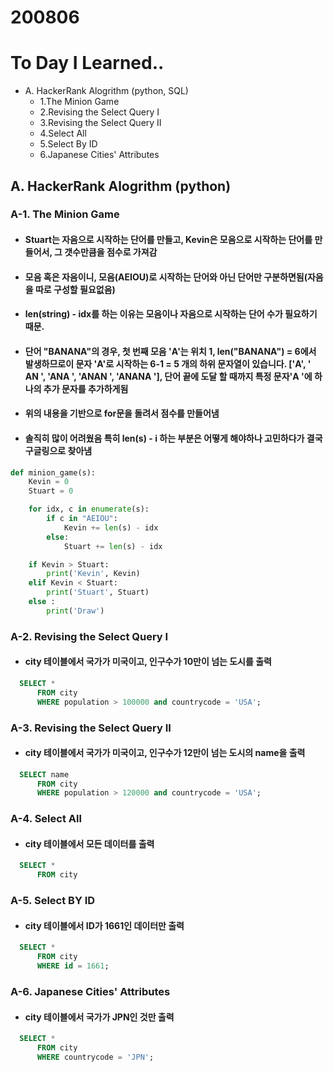 # 200806
# To Day I Learned..
- A. HackerRank Alogrithm (python, SQL)
  - 1.The Minion Game
  - 2.Revising the Select Query I
  - 3.Revising the Select Query II
  - 4.Select All
  - 5.Select By ID
  - 6.Japanese Cities' Attributes


## A. HackerRank Alogrithm (python)
### A-1. The Minion Game
  - #### Stuart는 자음으로 시작하는 단어를 만들고, Kevin은 모음으로 시작하는 단어를 만들어서, 그 갯수만큼을 점수로 가져감
  - #### 모음 혹은 자음이니, 모음(AEIOU)로 시작하는 단어와 아닌 단어만 구분하면됨(자음을 따로 구성할 필요없음)
  - #### len(string) - idx를 하는 이유는 모음이나 자음으로 시작하는 단어 수가 필요하기 때문.
  - #### 단어 "BANANA"의 경우, 첫 번째 모음 'A'는 위치 1, len("BANANA") = 6에서 발생하므로이 문자 'A'로 시작하는 6-1 = 5 개의 하위 문자열이 있습니다. ['A', ' AN ', 'ANA ', 'ANAN ', 'ANANA '], 단어 끝에 도달 할 때까지 특정 문자'A '에 하나의 추가 문자를 추가하게됨
  - #### 위의 내용을 기반으로 for문을 돌려서 점수를 만들어냄
  - #### 솔직히 많이 어려웠음 특히 len(s) - i 하는 부분은 어떻게 해야하나 고민하다가 결국 구글링으로 찾아냄
  ```python
  def minion_game(s):
      Kevin = 0
      Stuart = 0

      for idx, c in enumerate(s):
          if c in "AEIOU":
              Kevin += len(s) - idx
          else:
              Stuart += len(s) - idx

      if Kevin > Stuart:
          print('Kevin', Kevin)
      elif Kevin < Stuart:
          print('Stuart', Stuart)
      else :
          print('Draw')
  ```

### A-2. Revising the Select Query I
  - #### city 테이블에서 국가가 미국이고, 인구수가 10만이 넘는 도시를 출력
  ```sql
    SELECT *
        FROM city
        WHERE population > 100000 and countrycode = 'USA';
  ```

### A-3. Revising the Select Query II
  - #### city 테이블에서 국가가 미국이고, 인구수가 12만이 넘는 도시의 name을 출력
  ```sql
    SELECT name
        FROM city
        WHERE population > 120000 and countrycode = 'USA';
  ```

### A-4. Select All
  - #### city 테이블에서 모든 데이터를 출력
  ```sql
    SELECT *
        FROM city
  ```

### A-5. Select BY ID
  - #### city 테이블에서 ID가 1661인 데이터만 출력
  ```sql
    SELECT * 
        FROM city
        WHERE id = 1661;
  ```

### A-6. Japanese Cities' Attributes
  - #### city 테이블에서 국가가 JPN인 것만 출력
  ```sql
    SELECT * 
        FROM city
        WHERE countrycode = 'JPN';
  ```